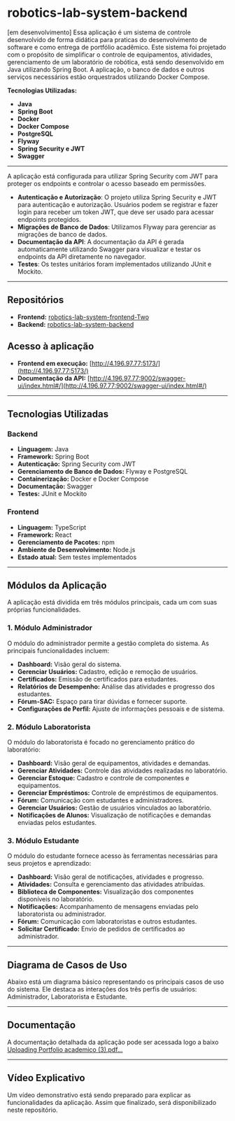 # robotics-lab-system-backend
[em desenvolvimento]
Essa aplicação  é um sistema de  controle  desenvolvido de forma didática para praticas do desenvolvimento de software e como entrega de portfólio acadêmico.  Este sistema foi projetado com o propósito de simplificar o controle de equipamentos, atividades, gerenciamento  de um laboratório de robótica, está sendo desenvolvido em Java utilizando Spring Boot. A aplicação, o banco de dados e outros serviços necessários estão orquestrados utilizando Docker Compose.

**Tecnologias Utilizadas:**

- **Java**
- **Spring Boot**
- **Docker**
- **Docker Compose**
- **PostgreSQL**
- **Flyway**
- **Spring Security e JWT**
- **Swagger**

---
A aplicação está configurada para utilizar Spring Security com JWT para proteger os endpoints e controlar o acesso baseado em permissões.

- **Autenticação e Autorização**: O projeto utiliza Spring Security e JWT para autenticação e autorização. Usuários podem se registrar e fazer login para receber um token JWT, que deve ser usado para acessar endpoints protegidos.
- **Migrações de Banco de Dados**: Utilizamos Flyway para gerenciar as migrações de banco de dados.
- **Documentação da API**: A documentação da API é gerada automaticamente utilizando Swagger para visualizar e testar os endpoints da API diretamente no navegador.
- **Testes**: Os testes unitários foram implementados utilizando JUnit e Mockito.

---

## Repositórios

- **Frontend:** [robotics-lab-system-frontend-Two](https://github.com/fernandacorreasz/robotics-lab-system-frontend-Two)
- **Backend:** [robotics-lab-system-backend](https://github.com/fernandacorreasz/robotics-lab-system-backend)

## Acesso à aplicação

- **Frontend em execução:** [http://4.196.97.77:5173/](http://4.196.97.77:5173/)
- **Documentação da API:** [http://4.196.97.77:9002/swagger-ui/index.html#/](http://4.196.97.77:9002/swagger-ui/index.html#/)

---

## Tecnologias Utilizadas

### Backend
- **Linguagem:** Java
- **Framework:** Spring Boot
- **Autenticação:** Spring Security com JWT
- **Gerenciamento de Banco de Dados:** Flyway e PostgreSQL
- **Containerização:** Docker e Docker Compose
- **Documentação:** Swagger
- **Testes:** JUnit e Mockito

### Frontend
- **Linguagem:** TypeScript
- **Framework:** React
- **Gerenciamento de Pacotes:** npm
- **Ambiente de Desenvolvimento:** Node.js
- **Estado atual:** Sem testes implementados

---

## Módulos da Aplicação

A aplicação está dividida em três módulos principais, cada um com suas próprias funcionalidades.

### **1. Módulo Administrador**
O módulo do administrador permite a gestão completa do sistema. As principais funcionalidades incluem:
- **Dashboard:** Visão geral do sistema.
- **Gerenciar Usuários:** Cadastro, edição e remoção de usuários.
- **Certificados:** Emissão de certificados para estudantes.
- **Relatórios de Desempenho:** Análise das atividades e progresso dos estudantes.
- **Fórum-SAC:** Espaço para tirar dúvidas e fornecer suporte.
- **Configurações de Perfil:** Ajuste de informações pessoais e de sistema.

### **2. Módulo Laboratorista**
O módulo do laboratorista é focado no gerenciamento prático do laboratório:
- **Dashboard:** Visão geral de equipamentos, atividades e demandas.
- **Gerenciar Atividades:** Controle das atividades realizadas no laboratório.
- **Gerenciar Estoque:** Cadastro e controle de componentes e equipamentos.
- **Gerenciar Empréstimos:** Controle de empréstimos de equipamentos.
- **Fórum:** Comunicação com estudantes e administradores.
- **Gerenciar Usuários:** Gestão de usuários vinculados ao laboratório.
- **Notificações de Alunos:** Visualização de notificações e demandas enviadas pelos estudantes.

### **3. Módulo Estudante**
O módulo do estudante fornece acesso às ferramentas necessárias para seus projetos e aprendizado:
- **Dashboard:** Visão geral de notificações, atividades e progresso.
- **Atividades:** Consulta e gerenciamento das atividades atribuídas.
- **Biblioteca de Componentes:** Visualização dos componentes disponíveis no laboratório.
- **Notificações:** Acompanhamento de mensagens enviadas pelo laboratorista ou administrador.
- **Fórum:** Comunicação com laboratoristas e outros estudantes.
- **Solicitar Certificado:** Envio de pedidos de certificados ao administrador.

---
## Diagrama de Casos de Uso

Abaixo está um diagrama básico representando os principais casos de uso do sistema. Ele destaca as interações dos três perfis de usuários: Administrador, Laboratorista e Estudante.


---

## Documentação

A documentação detalhada da aplicação pode ser acessada logo a baixo
[Uploading Portfolio academico (3).pdf…]()


---

## Vídeo Explicativo

Um vídeo demonstrativo está sendo preparado para explicar as funcionalidades da aplicação. Assim que finalizado, será disponibilizado neste repositório.

